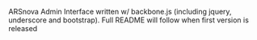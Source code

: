 ARSnova Admin Interface written w/ backbone.js (including jquery, underscore and bootstrap).
Full README will follow when first version is released
